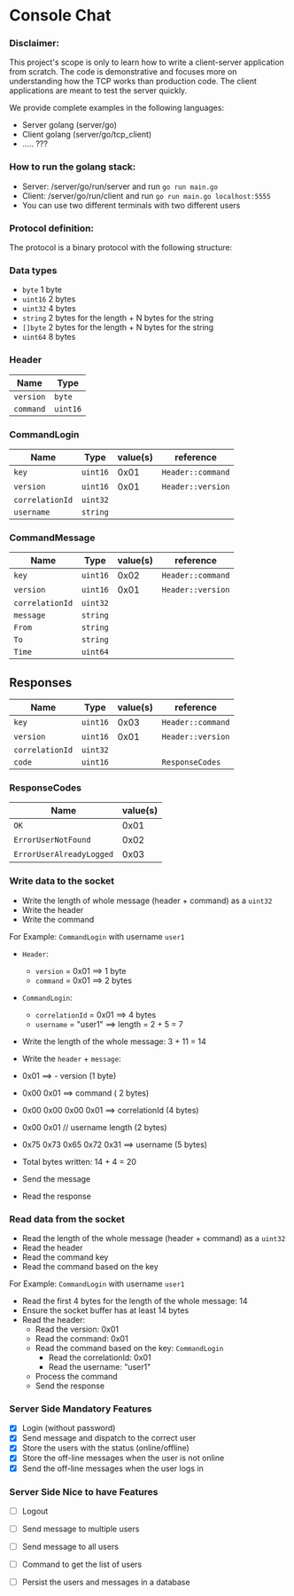 # Console Chat

### Disclaimer:

This project's scope is only to learn how to write a client-server application from scratch.
The code is demonstrative and focuses more on understanding how the TCP works than production code.
The client applications are meant to test the server quickly.

We provide complete examples in the following languages:

- Server golang (server/go)
- Client golang (server/go/tcp_client)
- ..... ???

### How to run the golang stack:

- Server: /server/go/run/server and run `go run main.go`
- Client: /server/go/run/client and run `go run main.go localhost:5555`
- You can use two different terminals with two different users

### Protocol definition:

The protocol is a binary protocol with the following structure:

### Data types

- `byte` 1 byte
- `uint16` 2 bytes
- `uint32` 4 bytes
- `string` 2 bytes for the length + N bytes for the string
- `[]byte` 2 bytes for the length + N bytes for the string
- `uint64` 8 bytes

### Header

| Name      | Type     |
|-----------|----------|
| `version` | `byte`   | 
| `command` | `uint16` |

### CommandLogin

| Name            | Type     | value(s) | reference         |
|-----------------|----------|----------|-------------------|
| `key`           | `uint16` | 0x01     | `Header::command` |
| `version`       | `uint16` | 0x01     | `Header::version` |
| `correlationId` | `uint32` |          |                   |
| `username`      | `string` |          |                   |

### CommandMessage

| Name            | Type     | value(s) | reference         |
|-----------------|----------|----------|-------------------|
| `key`           | `uint16` | 0x02     | `Header::command` |
| `version`       | `uint16` | 0x01     | `Header::version` |
| `correlationId` | `uint32` |          |                   |
| `message`       | `string` |          |                   |
| `From`          | `string` |          |                   |
| `To`            | `string` |          |                   |
| `Time`          | `uint64` |          |                   |

## Responses

| Name            | Type     | value(s) | reference         |
|-----------------|----------|----------|-------------------|
| `key`           | `uint16` | 0x03     | `Header::command` |
| `version`       | `uint16` | 0x01     | `Header::version` |
| `correlationId` | `uint32` |          |                   |
| `code`          | `uint16` |          | `ResponseCodes`   |

### ResponseCodes

| Name                     | value(s) | 
|--------------------------|----------|
| `OK`                     | 0x01     |
| `ErrorUserNotFound`      | 0x02     |
| `ErrorUserAlreadyLogged` | 0x03     |


### Write data to the socket

- Write the length of whole message (header + command) as a `uint32`
- Write the header
- Write the command

For Example: `CommandLogin` with username `user1`

- `Header`:
  - `version` = 0x01 ==> 1 byte
  - `command` = 0x01 ==> 2 bytes
- `CommandLogin`:
  - `correlationId` = 0x01 ==> 4 bytes
  - `username` = "user1" ==> length = 2 + 5 = 7

- Write the length of the whole message: 3 + 11  = 14
- Write the `header` + `message`:
- 0x01 ==>  - version  (1 byte)
- 0x00 0x01  ==> command ( 2 bytes)
- 0x00 0x00 0x00 0x01  ==> correlationId (4 bytes) 
- 0x00 0x01 // username length  (2 bytes)
- 0x75 0x73 0x65 0x72 0x31 ==> username (5 bytes)
- Total bytes written: 14 + 4 = 20
- Send the message
- Read the response

### Read data from the socket

- Read the length of the whole message (header + command) as a `uint32`
- Read the header
- Read the command key 
- Read the command based on the key

For Example: `CommandLogin` with username `user1`

- Read the first 4 bytes for the length of the whole message: 14
- Ensure the socket buffer has at least 14 bytes
- Read the header:
  - Read the version: 0x01
  - Read the command: 0x01
  - Read the command based on the key: `CommandLogin`
    - Read the correlationId: 0x01
    - Read the username: "user1"
  - Process the command
  - Send the response

### Server Side Mandatory Features

- [x] Login (without password)
- [x] Send message and dispatch to the correct user
- [x] Store the users with the status (online/offline)
- [x] Store the off-line messages when the user is not online
- [x] Send the off-line messages when the user logs in

### Server Side Nice to have Features

- [ ] Logout
- [ ] Send message to multiple users
- [ ] Send message to all users
- [ ] Command to get the list of users
- [ ] Persist the users and messages in a database



 


      




